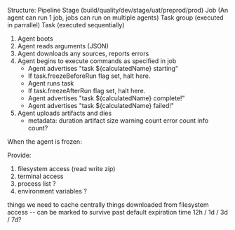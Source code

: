 
Structure:
Pipeline
    Stage (build/quality/dev/stage/uat/preprod/prod)
        Job (An agent can run 1 job, jobs can run on multiple agents)
            Task group (executed in parrallel)
                Task   (executed sequentially)


1. Agent boots
2. Agent reads arguments (JSON)
3. Agent downloads any sources, reports errors
4. Agent begins to execute commands as specified in job
    - Agent advertises "task ${calculatedName} starting"
    - If task.freezeBeforeRun flag set, halt here.
    - Agent runs task
    - If task.freezeAfterRun flag set, halt here.
    - Agent advertises "task ${calculatedName} complete!"
    - Agent advertises "task ${calculatedName} failed!"
5. Agent uploads artifacts and dies
    - metadata:
        duration
        artifact size
        warning count
        error count
        info count?

When the agent is frozen:

Provide: 
1. filesystem access (read write zip)
2. terminal access
3. process list ?
4. environment variables ?

things we need to cache centrally
things downloaded from filesystem access -- can be marked to survive past default expiration time
    12h / 1d / 3d / 7d?

